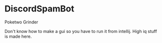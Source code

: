 # DiscordSpamBot
Poketwo Grinder

Don't know how to make a gui so you have to run it from intellij. High iq stuff is made here.
